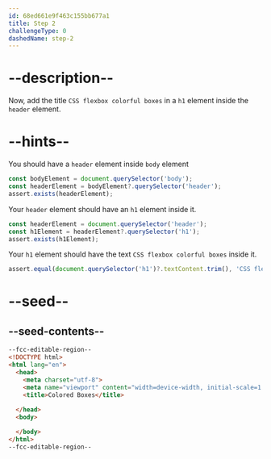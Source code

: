 ```yaml
---
id: 68ed661e9f463c155bb677a1
title: Step 2
challengeType: 0
dashedName: step-2
---
```


# --description--

Now, add the title `CSS flexbox colorful boxes` in a `h1` element inside the `header` element.


# --hints--

You should have a `header` element inside `body` element

```js
const bodyElement = document.querySelector('body');
const headerElement = bodyElement?.querySelector('header');
assert.exists(headerElement);

```

Your `header` element should have an `h1` element inside it.

```js
const headerElement = document.querySelector('header');
const h1Element = headerElement?.querySelector('h1');
assert.exists(h1Element);
```

Your `h1` element should have the text `CSS flexbox colorful boxes` inside it.

```js
assert.equal(document.querySelector('h1')?.textContent.trim(), 'CSS flexbox colorful boxes');
```

# --seed--

## --seed-contents--

```html
--fcc-editable-region--
<!DOCTYPE html>
<html lang="en">
  <head>
    <meta charset="utf-8">
    <meta name="viewport" content="width=device-width, initial-scale=1.0">
    <title>Colored Boxes</title>
    
  </head>
  <body>

  </body>
</html>
--fcc-editable-region--
```
